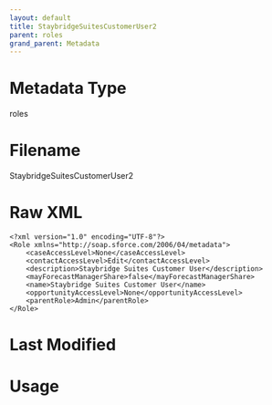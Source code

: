 ```yaml
---
layout: default
title: StaybridgeSuitesCustomerUser2
parent: roles
grand_parent: Metadata
---
```

# Metadata Type
roles


# Filename 
StaybridgeSuitesCustomerUser2


# Raw XML
```
<?xml version="1.0" encoding="UTF-8"?>
<Role xmlns="http://soap.sforce.com/2006/04/metadata">
    <caseAccessLevel>None</caseAccessLevel>
    <contactAccessLevel>Edit</contactAccessLevel>
    <description>Staybridge Suites Customer User</description>
    <mayForecastManagerShare>false</mayForecastManagerShare>
    <name>Staybridge Suites Customer User</name>
    <opportunityAccessLevel>None</opportunityAccessLevel>
    <parentRole>Admin</parentRole>
</Role>
```


# Last Modified


# Usage
